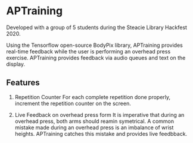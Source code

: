 # APTraining
Developed with a group of 5 students during the Steacie Library Hackfest 2020. 

Using the Tensorflow open-source BodyPix library, APTraining provides real-time feedback while the user is performing an overhead press exercise. APTraining provides feedback via audio queues and text on the display. 

## Features 
1. Repetition Counter 
For each complete repetition done properly, increment the repetition counter on the screen. 

1. Live Feedback on overhead press form 
It is imperative that during an overhead press, both arms should reamin symetrical. 
A common mistake made during an overhead press is an imbalance of wrist heights. 
APTraining catches this mistake and provides live feedbback. 
